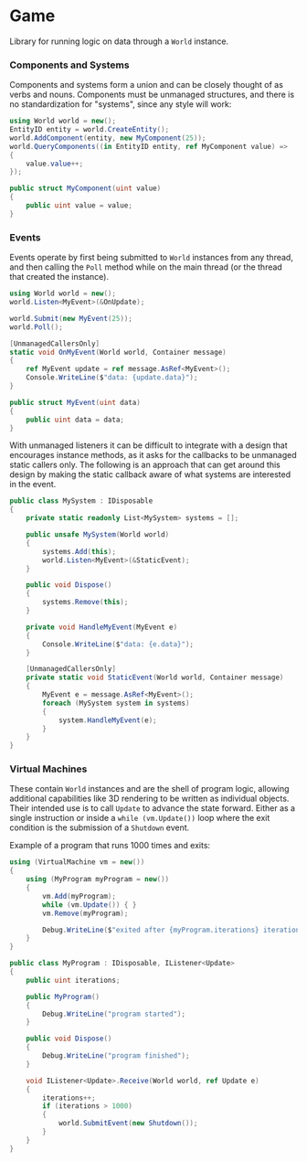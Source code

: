 # Game
Library for running logic on data through a `World` instance.

### Components and Systems
Components and systems form a union and can be closely thought of as verbs and nouns.
Components must be unmanaged structures, and there is no standardization for "systems", since any
style will work:
```cs
using World world = new();
EntityID entity = world.CreateEntity();
world.AddComponent(entity, new MyComponent(25));
world.QueryComponents((in EntityID entity, ref MyComponent value) =>
{
    value.value++;
});

public struct MyComponent(uint value)
{
    public uint value = value;
}
```

### Events
Events operate by first being submitted to `World` instances from any thread, and then calling the 
`Poll` method while on the main thread (or the thread that created the instance).
```cs
using World world = new();
world.Listen<MyEvent>(&OnUpdate);

world.Submit(new MyEvent(25));
world.Poll();

[UnmanagedCallersOnly]
static void OnMyEvent(World world, Container message)
{
    ref MyEvent update = ref message.AsRef<MyEvent>();
    Console.WriteLine($"data: {update.data}");
}

public struct MyEvent(uint data)
{ 
    public uint data = data;
}
```

With unmanaged listeners it can be difficult to integrate with a design that encourages instance methods, as it asks for the callbacks to be unmanaged static callers only. The following is an
approach that can get around this design by making the static callback aware of what systems
are interested in the event.
```cs
public class MySystem : IDisposable
{
    private static readonly List<MySystem> systems = [];

    public unsafe MySystem(World world)
    {
        systems.Add(this);
        world.Listen<MyEvent>(&StaticEvent);
    }

    public void Dispose()
    {
        systems.Remove(this);
    }

    private void HandleMyEvent(MyEvent e)
    {
        Console.WriteLine($"data: {e.data}");
    }

    [UnmanagedCallersOnly]
    private static void StaticEvent(World world, Container message)
    {
        MyEvent e = message.AsRef<MyEvent>();
        foreach (MySystem system in systems)
        {
            system.HandleMyEvent(e);
        }
    }
}
```
### Virtual Machines
These contain `World` instances and are the shell of program logic, allowing additional
capabilities like 3D rendering to be written as individual objects. Their intended use
is to call `Update` to advance the state forward. Either as a single instruction or inside
a `while (vm.Update())` loop where the exit condition is the submission of a `Shutdown` event.

Example of a program that runs 1000 times and exits:
```cs
using (VirtualMachine vm = new())
{
    using (MyProgram myProgram = new())
    {
        vm.Add(myProgram);
        while (vm.Update()) { }
        vm.Remove(myProgram);

        Debug.WriteLine($"exited after {myProgram.iterations} iterations");
    }
}

public class MyProgram : IDisposable, IListener<Update>
{
    public uint iterations;

    public MyProgram()
    {
        Debug.WriteLine("program started");
    }

    public void Dispose()
    {
        Debug.WriteLine("program finished");
    }

    void IListener<Update>.Receive(World world, ref Update e)
    {
        iterations++;
        if (iterations > 1000)
        {
            world.SubmitEvent(new Shutdown());
        }
    }
}
```


